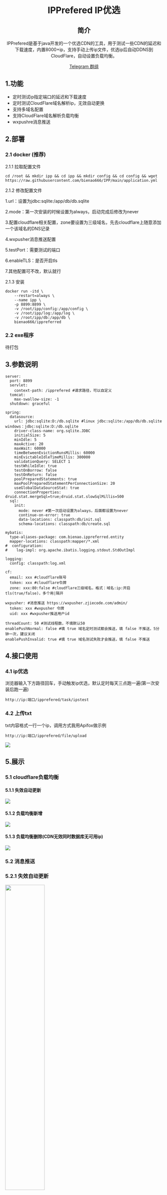 <div align="center">

# IPPrefered IP优选

## 简介
IPPrefered是基于java开发的一个优选CDN的工具，用于测试一些CDN的延迟和下载速度，内置8000+ip，支持手动上传ip文件，优选ip后自动DDNS到CloudFlare，自动设置负载均衡。

[Telegram 群组](https://t.me/bienao_airport)
</div>

## 1.功能
* 定时测试ip指定端口的延迟和下载速度
* 定时测试CloudFlare域名解析ip，无效自动更换
* 支持多域名配置
* 支持CloudFlare域名解析负载均衡
* wxpushre消息推送

## 2.部署

###  2.1 docker (推荐)
2.1.1 拉取配置文件
```
cd /root && mkdir ipp && cd ipp && mkdir config && cd config && wget https://raw.githubusercontent.com/bienao666/IPP/main/application.yml
```
2.1.2 修改配置文件
 
 1.url：设置为jdbc:sqlite:/app/db/db.sqlite

 2.mode：第一次安装的时候设置为always，启动完成后修改为never

 3.配置cloudflare相关配置，zone要设置为三级域名，先去cloudflare上随意添加一个该域名的DNS记录

 4.wxpusher消息推送配置

 5.testPort：需要测试的端口

 6.enableTLS：是否开启tls

 7.其他配置可不改，默认就行


2.1.3 安装
```
docker run -itd \
	--restart=always \
	--name ipp \
	-p 8899:8899 \
	-v /root/ipp/config:/app/config \
	-v /root/ipp/log:/app/log \
	-v /root/ipp/db:/app/db \
	bienao666/ippreferred
```

### 2.2 exe程序
待打包

## 3.参数说明
```
server:
  port: 8899
  servlet:
    context-path: /ipprefered #请求路径，可以自定义
  tomcat:
    max-swallow-size: -1
  shutdown: graceful

spring:
  datasource:
    url: jdbc:sqlite:D:/db.sqlite #linux jdbc:sqlite:/app/db/db.sqlite  windows：jdbc:sqlite:D:/db.sqlite
    driver-class-name: org.sqlite.JDBC
    initialSize: 5
    minIdle: 5
    maxActive: 20
    maxWait: 60000
    timeBetweenEvictionRunsMillis: 60000
    minEvictableIdleTimeMillis: 300000
    validationQuery: SELECT 1
    testWhileIdle: true
    testOnBorrow: false
    testOnReturn: false
    poolPreparedStatements: true
    maxPoolPreparedStatementPerConnectionSize: 20
    useGlobalDataSourceStat: true
    connectionProperties: druid.stat.mergeSql=true;druid.stat.slowSqlMillis=500
  sql:
    init:
      mode: never #第一次启动设置为always，后面都设置为never
      continue-on-error: true
      data-locations: classpath:db/init.sql
      schema-locations: classpath:db/create.sql

mybatis:
  type-aliases-package: com.bienao.ippreferred.entity
  mapper-locations: classpath:mapper/*.xml
#  configuration:
#    log-impl: org.apache.ibatis.logging.stdout.StdOutImpl

logging:
  config: classpath:log.xml

cf:
  email: xxx #cloudflare账号
  token: xxx #cloudflare令牌
  zone: xxx:80:false #cloudflare三级域名，格式：域名:ip:开启tls(true/false)，多个用|隔开

wxpusher: #消息推送 https://wxpusher.zjiecode.com/admin/
  token: xxx #wxpusher 令牌
  uid: xxx #wxpusher推送用户id

threadCount: 50 #测试线程数，不填默认50
enablePushNormal: false #填 true 域名定时测试都会推送，填 false 不推送，5分钟一次，建议关闭
enablePushInvalid: true #填 true 域名测试失败才会推送，填 false 不推送
```
## 4.接口使用

### 4.1 ip优选
浏览器输入下方路径回车，手动触发ip优选，默认定时每天三点跑一遍(第一次安装后跑一遍)
```
http://ip:端口/ipprefered/task/ipstest
```

### 4.2 上传txt
txt内容格式一行一个ip，调用方式我用Apifox做示例

```
http://ip:端口/ipprefered/file/upload
```

<img src="https://pic.sl.al/gdrive/pic/2023-06-17/648dd275aa7e5.png">

## 5.展示

### 5.1 cloudflare负载均衡

#### 5.1.1 失效自动更新

<img src="https://pic.sl.al/gdrive/pic/2023-06-18/648f0d2658929.png">

#### 5.1.2 负载均衡新增

<img src="https://pic.sl.al/gdrive/pic/2023-06-18/648f0d278f7e7.png">

#### 5.1.3 负载均衡删除(CDN无效同时数据库无可用ip)

<img src="https://pic.sl.al/gdrive/pic/2023-06-18/648f14cd8c450.png">

### 5.2 消息推送

### 5.2.1 失效自动更新

<img width="50%" src="https://pic.sl.al/gdrive/pic/2023-06-18/648f1584001b5.jpg">

### 5.2.2 负载均衡新增



### 5.2.3 负载均衡删除(CDN无效同时数据库无可用ip)

<img width="50%" src="https://pic.sl.al/gdrive/pic/2023-06-18/648f1581def97.jpg">

## 6.常见问题

